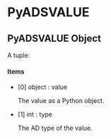 # PyADSVALUE


## PyADSVALUE Object

A tuple:

#### Items

  - \[0\] object : value

    The value as a Python object\.

  - \[1\] int : type

    The AD type of the value\.